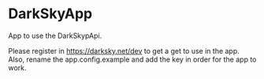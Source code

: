# DarkSkyApp
App to use the DarkSkypApi.

Please register in https://darksky.net/dev to get a get to use in the app.
Also, rename the app.config.example and add the key in order for the app to work.
